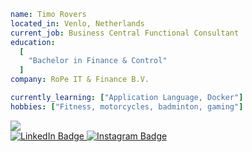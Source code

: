 ```yaml
name: Timo Rovers 
located_in: Venlo, Netherlands
current_job: Business Central Functional Consultant
education: 
  [
    "Bachelor in Finance & Control"
  ]
company: RoPe IT & Finance B.V.

currently_learning: ["Application Language, Docker"]
hobbies: ["Fitness, motorcycles, badminton, gaming"]
```

<img src="https://github-readme-stats.vercel.app/api/top-langs?username=timorovers&layout=compact"/>

<div id="badges">
  <a href="https://linkedin.com/in/timorovers">
    <img src="https://img.shields.io/badge/LinkedIn-black?style=for-the-badge&logo=linkedin&logoColor=white" alt="LinkedIn Badge"/>
  </a>
  <a href="https://instagram.com/timorovers">
    <img src="https://img.shields.io/badge/Instagram-purple?style=for-the-badge&logo=Instagram&logoColor=white" alt="Instagram Badge"/>
  </a>
